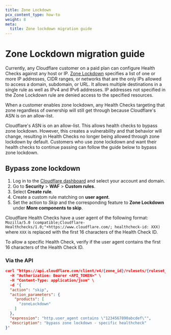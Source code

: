 ```yaml
---
title: Zone Lockdown
pcx_content_type: how-to
weight: 8
meta:
  title: Zone lockdown migration guide
---
```


# Zone Lockdown migration guide

Currently, any Cloudflare customer on a paid plan can configure Health Checks against any host or IP. [Zone Lockdown](/waf/tools/zone-lockdown/) specifies a list of one or more IP addresses, CIDR ranges, or networks that are the only IPs allowed to access a domain, subdomain, or URL. It allows multiple destinations in a single rule as well as IPv4 and IPv6 addresses. IP addresses not specified in the Zone Lockdown rule are denied access to the specified resources.

When a customer enables zone lockdown, any Health Checks targeting that zone regardless of ownership will still get through because Cloudflare's ASN is on an allow-list.

Cloudflare's ASN is on an allow-list. This allows health checks to bypass zone lockdown. However, this creates a vulnerability and that behavior will change, resulting in Health Checks no longer being allowed through zone lockdown by default. Customers who use zone lockdown and want their health checks to continue passing can follow the guide below to bypass zone lockdown.

## Bypass zone lockdown

1. Log in to the [Cloudflare dashboard](https://dash.cloudflare.com) and select your account and domain.
2. Go to **Security** > **WAF** > **Custom rules**.
3. Select **Create rule**.
4. Create a custom rule matching on **user agent**.
5. Set the action to _Skip_ and the corresponding feature to **Zone Lockdown** under **More components to skip**.

Cloudflare Health Checks have a user agent of the following format:
`Mozilla/5.0 (compatible;Cloudflare-Healthchecks/1.0;"+https://www.cloudflare.com/; healthcheck-id: XXX)` where `XXX` is replaced with the first 16 characters of the Health Check ID.

To allow a specific Health Check, verify if the user agent contains the first 16 characters of the Health Check ID.

### Via the API

```json
curl "https://api.cloudflare.com/client/v4/{zone_id}/rulesets/{ruleset_id}/rules" \
  -H "Authorization: Bearer <API_TOKEN>" \
  -H "Content-Type: application/json" \
  -d '{
  "action": "skip",
  "action_parameters": {
    "products": [
      "zoneLockdown"
    ]
  },
  "expression": "http.user_agent contains \"1234567890abcdef\"",
  "description": "bypass zone lockdown - specific healthcheck"
}'
```
